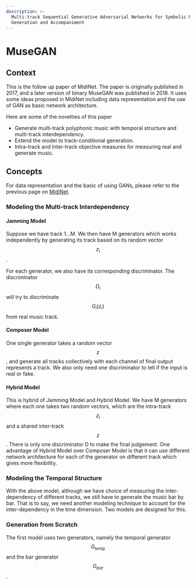 ```yaml
---
description: >-
  Multi-track Sequential Generative Adversarial Networks for Symbolic Music
  Generation and Accompaniment
---
```


# MuseGAN

## Context

This is the follow up paper of MidiNet. The paper is originally published in 2017, and a later version of binary MuseGAN was published in 2018. It uses some ideas proposed in MidiNet including data representation and the use of GAN as basic network architecture. 

Here are some of the novelties of this paper

* Generate multi-track polyphonic music with temporal structure and multi-track interdependency.
* Extend the model to track-conditional generation.
* Intra-track and Inter-track objective measures for measuring real and generate music.

## Concepts

For data representation and the basic of using GANs, please refer to the previous page on [MidiNet](https://xihuanzeng.gitbook.io/deep-music-generation/~/edit/drafts/-LHdnX-x_EdoESjygn6p/midinet).

### Modeling the Multi-track Interdependency

#### Jamming Model

Suppose we have track 1...M. We then have M generators which works independently by generating its track based on its random vector $$z_{i}$$ .

For each generator, we also have its corresponding discriminator. The discriminator $$D_{i}$$ will try to discriminate $$G_i(z_i)$$ from real music track.

#### Composer Model

One single generator takes a random vector $$z$$ , and generate all tracks collectively with each channel of final output represents a track. We also only need one discriminator to tell if the input is real or fake.

#### Hybrid Model

This is hybrid of Jamming Model and Hybrid Model. We have M generators where each one takes two random vectors, which are the intra-track$$z_i$$and a shared inter-track $$z$$. There is only one discriminator D to make the final judgement. One advantage of Hybrid Model over Composer Model is that it can use different network architecture for each of the generator on different track which gives more flexibility.

###  Modeling the Temporal Structure

With the above model, although we have choice of measuring the inter-dependency of different tracks, we still have to generate the music bar by bar. That is to say, we need another modeling technique to account for the inter-dependency in the time dimension. Two models are designed for this.

###  Generation from Scratch

The first model uses two generators, namely the temporal generator $$G_{temp}$$ and the bar generator  $$G_{bar}$$. 

